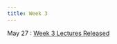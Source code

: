 ```yaml
---
title: Week 3
---
```


May 27
: [Week 3 Lectures Released](../lectures/week3)

<!-- May 20
: [Assignment 3 Released](https://d2l.msu.edu/d2l/le/calendar/1871117/event/4149100/detailsview) -->